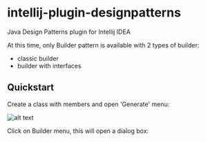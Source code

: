 # intellij-plugin-designpatterns
Java Design Patterns plugin for Intellij IDEA

At this time, only Builder pattern is available with 2 types of builder:
- classic builder
- builder with interfaces

## Quickstart

Create a class with members and open 'Generate' menu:

![alt text](https://github.com/sbouclier/intellij-plugin-designpatterns/tree/master/public/images/generate.png "Generate")

Click on Builder menu, this will open a dialog box: